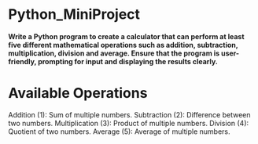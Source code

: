 # Python_MiniProject

#### Write a Python program to create a calculator that can perform at least five different mathematical operations such as addition, subtraction, multiplication, division and average. Ensure that the program is user-friendly, prompting for input and displaying the results clearly.


# Available Operations
Addition (1): Sum of multiple numbers.
Subtraction (2): Difference between two numbers.
Multiplication (3): Product of multiple numbers.
Division (4): Quotient of two numbers.
Average (5): Average of multiple numbers.
